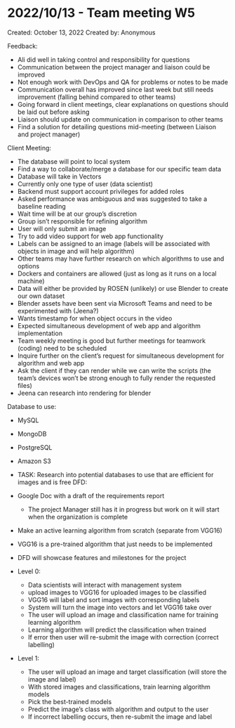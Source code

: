 # 2022/10/13 - Team meeting W5

Created: October 13, 2022
Created by: Anonymous

Feedback:

- Ali did well in taking control and responsibility for questions
- Communication between the project manager and liaison could be improved
- Not enough work with DevOps and QA for problems or notes to be made
- Communication overall has improved since last week but still needs improvement (falling behind compared to other teams)
- Going forward in client meetings, clear explanations on questions should be laid out before asking
- Liaison should update on communication in comparison to other teams
- Find a solution for detailing questions mid-meeting (between Liaison and project manager)


Client Meeting:
- The database will point to local system
- Find a way to collaborate/merge a database for our specific team data
- Database will take in Vectors
- Currently only one type of user (data scientist)
- Backend must support account privileges for added roles
- Asked performance was ambiguous and was suggested to take a baseline reading
- Wait time will be at our group’s discretion
- Group isn’t responsible for refining algorithm
- User will only submit an image
- Try to add video support for web app functionality
- Labels can be assigned to an image (labels will be associated with objects in image and will help algorithm)
- Other teams may have further research on which algorithms to use and options
- Dockers and containers are allowed (just as long as it runs on a local machine)
- Data will either be provided by ROSEN (unlikely) or use Blender to create our own dataset
- Blender assets have been sent via Microsoft Teams and need to be experimented with (Jeena?)
- Wants timestamp for when object occurs in the video
- Expected simultaneous development of web app and algorithm implementation
- Team weekly meeting is good but further meetings for teamwork (coding) need to be scheduled
- Inquire further on the client’s request for simultaneous development for algorithm and web app
- Ask the client if they can render while we can write the scripts (the team’s devices won’t be strong enough to fully render the requested files)
- Jeena can research into rendering for blender

Database to use:

- MySQL
- MongoDB
- PostgreSQL
- Amazon S3
- TASK: Research into potential databases to use that are efficient for images and is free
DFD:

- Google Doc with a draft of the requirements report
    - The project Manager still has it in progress but work on it will start when the organization is complete
- Make an active learning algorithm from scratch (separate from VGG16)
- VGG16 is a pre-trained algorithm that just needs to be implemented
- DFD will showcase features and milestones for the project
- Level 0:
    - Data scientists will interact with management system
    - upload images to VGG16 for uploaded images to be classified
    - VGG16 will label and sort images with corresponding labels
    - System will turn the image into vectors and let VGG16 take over
    - The user will upload an image and classification name for training learning algorithm
    - Learning algorithm will predict the classification when trained
    - If error then user will re-submit the image with correction (correct labelling)
- Level 1:
    - The user will upload an image and target classification (will store the image and label)
    - With stored images and classifications, train learning algorithm models
    - Pick the best-trained models
    - Predict the image’s class with algorithm and output to the user
    - If incorrect labelling occurs, then re-submit the image and label